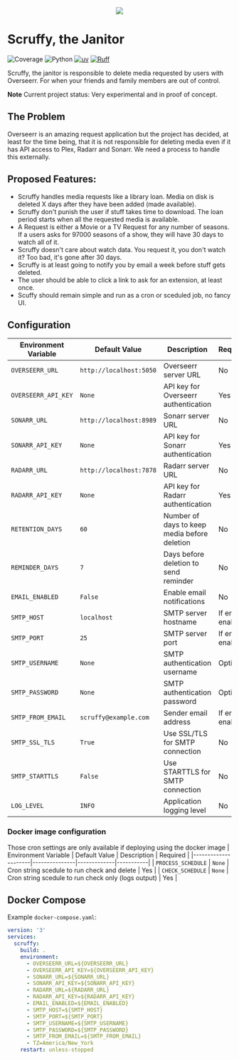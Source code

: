 

<p align="center">
  <img src="https://s3.ca-central-1.wasabisys.com/public-jmax/scruffy.png">
</p>

# Scruffy, the Janitor
![Coverage](https://img.shields.io/endpoint?url=https://gist.githubusercontent.com/jeajar/c4d296c768b6156a0315ceca529b6d68/raw/coverage.json)
![Python](https://img.shields.io/badge/python-3.13-blue.svg)
[![uv](https://img.shields.io/endpoint?url=https://raw.githubusercontent.com/astral-sh/uv/main/assets/badge/v0.json)](https://github.com/astral-sh/uv)
[![Ruff](https://img.shields.io/endpoint?url=https://raw.githubusercontent.com/astral-sh/ruff/main/assets/badge/v2.json)](https://github.com/astral-sh/ruff)



Scruffy, the janitor is responsible to delete media requested by users with Overseerr.
For when your friends and family members are out of control.

**Note** Current project status: Very experimental and in proof of concept.

## The Problem
Overseerr is an amazing request application but the project has decided, at least for the time being, that it is not responsible for deleting media even if it has API access to Plex, Radarr and Sonarr. We need a process to handle this externally.

## Proposed Features:
* Scruffy handles media requests like a library loan. Media on disk is deleted X days after they have been added (made available).
* Scruffy don't punish the user if stuff takes time to download. The loan period starts when all the requested media is available.
* A Request is either a Movie or a TV Request for any number of seasons. If a users asks for 97000 seasons of a 
show, they will have 30 days to watch all of it. 
* Scruffy doesn't care about watch data. You request it, you don't watch it? Too bad, it's gone after 30 days.
* Scruffy is at least going to notify you by email a week before stuff gets deleted.
* The user should be able to click a link to ask for an extension, at least once.
* Scuffy should remain simple and run as a cron or sceduled job, no fancy UI.



## Configuration

| Environment Variable | Default Value | Description | Required |
|---------------------|---------------|-------------|-----------|
| `OVERSEERR_URL` | `http://localhost:5050` | Overseerr server URL | No |
| `OVERSEERR_API_KEY` | `None` | API key for Overseerr authentication | Yes |
| `SONARR_URL` | `http://localhost:8989` | Sonarr server URL | No |
| `SONARR_API_KEY` | `None` | API key for Sonarr authentication | Yes |
| `RADARR_URL` | `http://localhost:7878` | Radarr server URL | No |
| `RADARR_API_KEY` | `None` | API key for Radarr authentication | Yes |
| `RETENTION_DAYS` | `60` | Number of days to keep media before deletion | No |
| `REMINDER_DAYS` | `7` | Days before deletion to send reminder | No |
| `EMAIL_ENABLED` | `False` | Enable email notifications | No |
| `SMTP_HOST` | `localhost` | SMTP server hostname | If email enabled |
| `SMTP_PORT` | `25` | SMTP server port | If email enabled |
| `SMTP_USERNAME` | `None` | SMTP authentication username | Optional |
| `SMTP_PASSWORD` | `None` | SMTP authentication password | Optional |
| `SMTP_FROM_EMAIL` | `scruffy@example.com` | Sender email address | If email enabled |
| `SMTP_SSL_TLS` | `True` | Use SSL/TLS for SMTP connection | No |
| `SMTP_STARTTLS` | `False` | Use STARTTLS for SMTP connection | No |
| `LOG_LEVEL` | `INFO` | Application logging level | No |

### Docker image configuration
Those cron settings are only available if deploying using the docker image
| Environment Variable | Default Value | Description | Required |
|---------------------|---------------|-------------|-----------|
| `PROCESS_SCHEDULE` | `None` | Cron string scedule to run check and delete | Yes |
| `CHECK_SCHEDULE` | `None` | Cron string scedule to run check only (logs output) | Yes |

## Docker Compose
Example `docker-compose.yaml`:

```yaml
version: '3'
services:
  scruffy:
    build: .
    environment:
      - OVERSEERR_URL=${OVERSEERR_URL}
      - OVERSEERR_API_KEY=${OVERSEERR_API_KEY}
      - SONARR_URL=${SONARR_URL}
      - SONARR_API_KEY=${SONARR_API_KEY}
      - RADARR_URL=${RADARR_URL}
      - RADARR_API_KEY=${RADARR_API_KEY}
      - EMAIL_ENABLED=${EMAIL_ENABLED}
      - SMTP_HOST=${SMTP_HOST}
      - SMTP_PORT=${SMTP_PORT}
      - SMTP_USERNAME=${SMTP_USERNAME}
      - SMTP_PASSWORD=${SMTP_PASSWORD}
      - SMTP_FROM_EMAIL=${SMTP_FROM_EMAIL}
      - TZ=America/New_York
    restart: unless-stopped
```